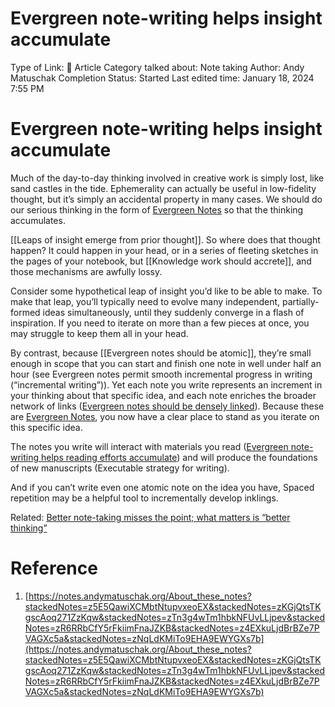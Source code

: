 # Evergreen note-writing helps insight accumulate

Type of Link: 📝 Article
Category talked about: Note taking
Author: Andy Matuschak
Completion Status: Started
Last edited time: January 18, 2024 7:55 PM

# Evergreen note-writing helps insight accumulate

Much of the day-to-day thinking involved in creative work is simply lost, like sand castles in the tide. Ephemerality can actually be useful in low-fidelity thought, but it’s simply an accidental property in many cases. We should do our serious thinking in the form of [Evergreen Notes](Evergreen%20Notes%208b05f5bf420f4caaad50f6fea2828638.md) so that the thinking accumulates.

[[Leaps of insight emerge from prior thought]]. So where does that thought happen? It could happen in your head, or in a series of fleeting sketches in the pages of your notebook, but [[Knowledge work should accrete]], and those mechanisms are awfully lossy.

Consider some hypothetical leap of insight you’d like to be able to make. To make that leap, you’ll typically need to evolve many independent, partially-formed ideas simultaneously, until they suddenly converge in a flash of inspiration. If you need to iterate on more than a few pieces at once, you may struggle to keep them all in your head.

By contrast, because [[Evergreen notes should be atomic]], they’re small enough in scope that you can start and finish one note in well under half an hour (see Evergreen notes permit smooth incremental progress in writing (“incremental writing”)). Yet each note you write represents an increment in your thinking about that specific idea, and each note enriches the broader network of links ([Evergreen notes should be densely linked](Evergreen%20notes%20should%20be%20densely%20linked.md)). Because these are [Evergreen Notes](Evergreen%20Notes%208b05f5bf420f4caaad50f6fea2828638.md), you now have a clear place to stand as you iterate on this specific idea.

The notes you write will interact with materials you read ([Evergreen note-writing helps reading efforts accumulate](Evergreen%20note-writing%20helps%20reading%20efforts%20accumulate.md)) and will produce the foundations of new manuscripts (Executable strategy for writing).

And if you can’t write even one atomic note on the idea you have, Spaced repetition may be a helpful tool to incrementally develop inklings.

Related: [Better note-taking misses the point; what matters is “better thinking”](Better%20note-taking%20misses%20the%20point;%20what%20matters%20is%20“better%20thinking”.md) 

# Reference

1. [https://notes.andymatuschak.org/About_these_notes?stackedNotes=z5E5QawiXCMbtNtupvxeoEX&stackedNotes=zKGjQtsTKgscAoq271ZzKqw&stackedNotes=zTn3g4wTm1hbkNFUvLLjpev&stackedNotes=zR6RRbCfY5rFkiimFnaJZKB&stackedNotes=z4EXkuLjdBrBZe7PVAGXc5a&stackedNotes=zNqLdKMiTo9EHA9EWYGXs7b](https://notes.andymatuschak.org/About_these_notes?stackedNotes=z5E5QawiXCMbtNtupvxeoEX&stackedNotes=zKGjQtsTKgscAoq271ZzKqw&stackedNotes=zTn3g4wTm1hbkNFUvLLjpev&stackedNotes=zR6RRbCfY5rFkiimFnaJZKB&stackedNotes=z4EXkuLjdBrBZe7PVAGXc5a&stackedNotes=zNqLdKMiTo9EHA9EWYGXs7b)